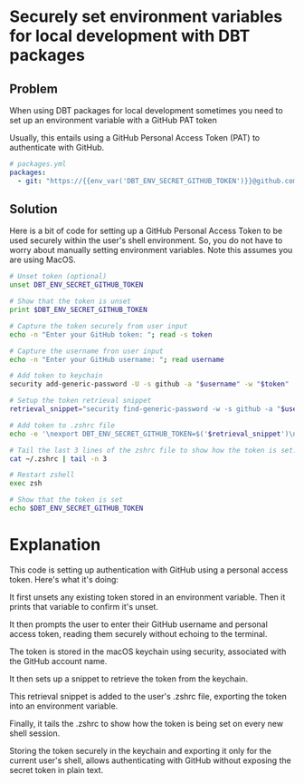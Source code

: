 # Securely set environment variables for local development with DBT packages

## Problem
When using DBT packages for local development sometimes you need to set up an environment variable with a GitHub PAT token

Usually, this entails using a GitHub Personal Access Token (PAT) to authenticate with GitHub.

```yml
# packages.yml
packages:
  - git: "https://{{env_var('DBT_ENV_SECRET_GITHUB_TOKEN')}}@github.com/your-organization/your-repo"
```

## Solution
Here is a bit of code for setting up a GitHub Personal Access Token to be used securely within the user's shell environment. So, you do not have to worry about manually setting environment variables. Note this assumes you are using MacOS.

```zsh
# Unset token (optional)
unset DBT_ENV_SECRET_GITHUB_TOKEN

# Show that the token is unset
print $DBT_ENV_SECRET_GITHUB_TOKEN

# Capture the token securely from user input
echo -n "Enter your GitHub token: "; read -s token

# Capture the username fron user input
echo -n "Enter your GitHub username: "; read username

# Add token to keychain
security add-generic-password -U -s github -a "$username" -w "$token"

# Setup the token retrieval snippet
retrieval_snippet="security find-generic-password -w -s github -a "$username

# Add token to .zshrc file
echo -e '\nexport DBT_ENV_SECRET_GITHUB_TOKEN=$('$retrieval_snippet')\n' >> ~/.zshrc

# Tail the last 3 lines of the zshrc file to show how the token is set.
cat ~/.zshrc | tail -n 3

# Restart zshell
exec zsh

# Show that the token is set
echo $DBT_ENV_SECRET_GITHUB_TOKEN
```

# Explanation
This code is setting up authentication with GitHub using a personal access token. Here's what it's doing:

It first unsets any existing token stored in an environment variable. Then it prints that variable to confirm it's unset.

It then prompts the user to enter their GitHub username and personal access token, reading them securely without echoing to the terminal.

The token is stored in the macOS keychain using security, associated with the GitHub account name.

It then sets up a snippet to retrieve the token from the keychain.

This retrieval snippet is added to the user's .zshrc file, exporting the token into an environment variable.

Finally, it tails the .zshrc to show how the token is being set on every new shell session.

Storing the token securely in the keychain and exporting it only for the current user's shell, allows authenticating with GitHub without exposing the secret token in plain text.
